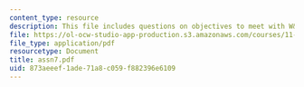 ```yaml
---
content_type: resource
description: This file includes questions on objectives to meet with W&S service pricing.
file: https://ol-ocw-studio-app-production.s3.amazonaws.com/courses/11-479-water-and-sanitation-infrastructure-planning-in-developing-countries-spring-2005/873aeeef1ade71a8c059f882396e6109_assn7.pdf
file_type: application/pdf
resourcetype: Document
title: assn7.pdf
uid: 873aeeef-1ade-71a8-c059-f882396e6109
---
```

